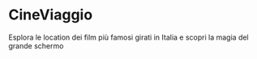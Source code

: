 # CineViaggio
Esplora le location dei film più famosi girati in Italia e scopri la magia del grande schermo
